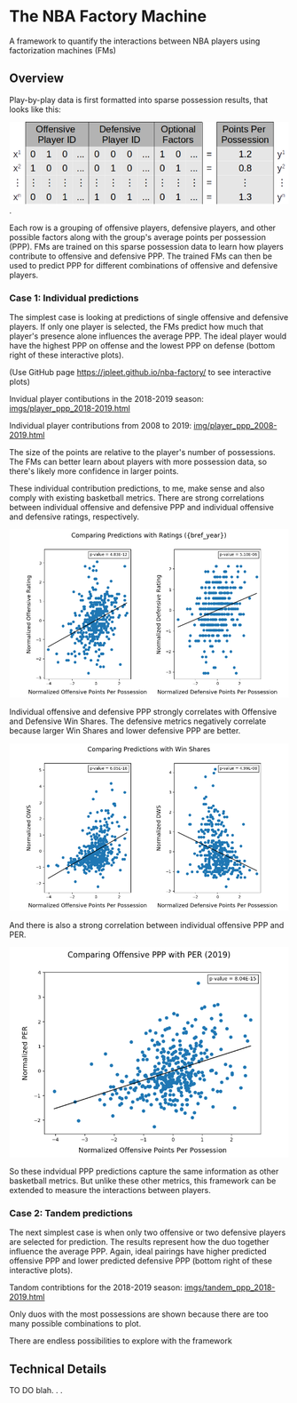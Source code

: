 # The NBA Factory Machine

A framework to quantify the interactions between NBA players using factorization machines (FMs)

## Overview

Play-by-play data is first formatted into sparse possession results, that looks like this:

![](imgs/sparse_regression.png).

Each row is a grouping of offensive players, defensive players, and other possible factors along with the group's average points per possession (PPP). FMs are trained on this sparse possession data to learn how players contribute to offensive and defensive PPP. The trained FMs can then be used to predict PPP for different combinations of offensive and defensive players. 

### Case 1: Individual predictions

The simplest case is looking at predictions of single offensive and defensive players. If only one player is selected, the FMs predict how much that player's presence alone influences the average PPP. The ideal player would have the highest PPP on offense and the lowest PPP on defense (bottom right of these interactive plots).   

(Use GitHub page https://jpleet.github.io/nba-factory/ to see interactive plots)

Invidual player contibutions in the 2018-2019 season:
[imgs/player_ppp_2018-2019.html](imgs/player_ppp_2018-2019.html) 

Individual player contributions from 2008 to 2019:
[img/player_ppp_2008-2019.html](imgs/player_ppp_2018-2019.html) 

The size of the points are relative to the player's number of possessions. The FMs can better learn about players with more possession data, so there's likely more confidence in larger points. 

These individual contribution predictions, to me, make sense and also comply with existing basketball metrics.
There are strong correlations between individual offensive and defensive PPP and individual offensive and defensive ratings, respectively.

![](imgs/compare_ppp_rtg_2019.png)

Individual offensive and defensive PPP strongly correlates with Offensive and Defensive Win Shares. The defensive metrics negatively correlate because larger Win Shares and lower defensive PPP are better.

![win shares comparison](imgs/compare_ppp_ws_2019.png)

And there is also a strong correlation between individual offensive PPP and PER.  

![](imgs/compare_ppp_per_2019.png)

So these indvidual PPP predictions capture the same information as other basketball metrics. But unlike these other metrics, this framework can be extended to measure the interactions between players.

### Case 2: Tandem predictions

The next simplest case is when only two offensive or two defensive players are selected for prediction. The results represent how the duo together influence the average PPP. Again, ideal pairings have higher predicted offensive PPP and lower predicted defensive PPP (bottom right of these interactive plots).

Tandom contribtions for the 2018-2019 season:
[imgs/tandem_ppp_2018-2019.html](imgs/tandem_ppp_2018-2019.html)

Only duos with the most possessions are shown because there are too many possible combinations to plot. 

There are endless possibilities to explore with the framework 


## Technical Details   

TO DO
blah. . .
